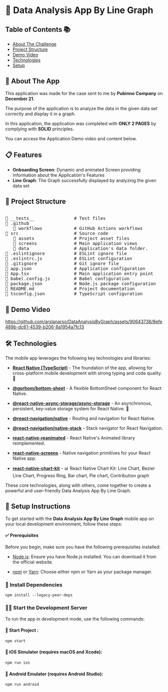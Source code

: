 # 🌟 Data Analysis App By Line Graph

## Table of Contents 📚

- [About The Challenge](#-about-the-app)
- [Project Structure](#-project-structure)
- [Demo Video](#-demo-video)
- [Technologies](#%EF%B8%8F-technologies)
- [Setup](#-setup-instructions)

## 📱 About The App

This application was made for the case sent to me by **Pubinno Company** on **December 21**.

The purpose of the application is to analyze the data in the given data set correctly and display it in a graph.

In this application, the application was completed with **ONLY 2 PAGES** by complying with **SOLID** principles.

You can access the Application Demo video and content below.

## 📋 Features

- **Onboarding Screen**: Dynamic and animated Screen providing information about the Application's Features
- **Line Graph**: The Graph successfully displayed by analyzing the given data set

## 📁 Project Structure

<pre>

📁 __tests__               # Test files
📁 .github
   📁 workflows            # GitHub Actions workflows
📁 src                     # Source code
   📁 assets               # Project asset files
   📁 screens              # Main application views
   📁 data                 # Application's data folder.
📜 .eslintignore           # ESLint ignore file
📜 .eslintrc.js            # ESLint configuration
📁 .gitignore              # Git ignore file
📜 app.json                # Application configuration
📜 App.tsx                 # Main application entry point
📜 babel.config.js         # Babel configuration
📜 package.json            # Node.js package configuration
📜 README.md               # Project documentation
📜 tsconfig.json           # TypeScript configuration
</pre>

## 🎥 Demo Video


https://github.com/arslanarso/DataAnalysisByGraph/assets/90643738/8efe489b-dc61-4539-b206-8a1954a7fc13



## 🛠️ Technologies

The mobile app leverages the following key technologies and libraries:

- [**React Native (TypeScript)**](https://reactnative.dev/) - The foundation of the app, allowing for cross-platform mobile development with strong typing and code quality. 📱

- [**@gorhom/bottom-sheet**](https://www.npmjs.com/package/@gorhom/bottom-sheet) - A flexible BottomSheet component for React Native.

- [**@react-native-async-storage/async-storage**](https://www.npmjs.com/package/@react-native-async-storage/async-storage) - An asynchronous, persistent, key-value storage system for React Native. 💾

- [**@react-navigation/native**](https://reactnavigation.org/) - Routing and navigation for React Native.

- [**@react-navigation/native-stack**](https://reactnavigation.org/docs/stack) - Stack navigator for React Navigation.

- [**react-native-reanimated**](https://docs.swmansion.com/react-native-reanimated/) - React Native's Animated library reimplemented.

- [**react-native-screens**](https://github.com/software-mansion/react-native-screens) - Native navigation primitives for your React Native app.

- [**react-native-chart-kit**](https://github.com/indiespirit/react-native-chart-kit) - 📊 React Native Chart Kit: Line Chart, Bezier Line Chart, Progress Ring, Bar chart, Pie chart, Contribution graph

These core technologies, along with others, come together to create a powerful and user-friendly Data Analysis App By Line Graph.

## 🚀 Setup Instructions

To get started with the **Data Analysis App By Line Graph** mobile app on your local development environment, follow these steps:

#### ✅ Prerequisites

Before you begin, make sure you have the following prerequisites installed:

- [Node.js](https://nodejs.org/): Ensure you have Node.js installed. You can download it from the official website.

- [npm](https://www.npmjs.com/) or [Yarn](https://yarnpkg.com/): Choose either npm or Yarn as your package manager.

### 🚚 Install Dependencies

```shell
npm install --legacy-peer-deps
```

### 🏃‍♀️ Start the Development Server

To run the app in development mode, use the following commands:

#### 🏁 Start Project :

```shell
npm start
```

#### 🍎 iOS Simulator (requires macOS and Xcode):

```shell
npm run ios
```

#### 🤖 Android Emulator (requires Android Studio):

```shell
npm run android
```
